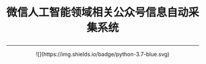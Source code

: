 # <p align="center">微信人工智能领域相关公众号信息自动采集系统</p>

---

<p align="center">![](https://img.shields.io/badge/python-3.7-blue.svg)</p>